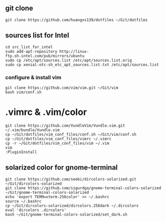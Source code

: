 ## git clone
    git clone https://github.com/huangxs139/dotfiles ~/Git/dotfiles
## sources list for Intel
    cd src_list_for_intel
    sudo add-apt-repository http://linux-ftp.sh.intel.com/pub/mirrors/ubuntu
    sudo cp /etc/apt/sources.list /etc/apt/sources.list.orig
    sudo cp xenial-otc-sh_etc_apt_sources.list.txt /etc/apt/sources.list
### configure & install vim
    git clone https://github.com/vim/vim.git ~/Git/vim
    bash vim/conf.sh
# .vimrc & .vim/color
    git clone https://github.com/VundleVim/Vundle.vim.git ~/.vim/bundle/Vundle.vim
    cp ~/Git/dotfiles/vim_conf_files/conf.sh ~/Git/vim/conf.sh
    cp ~/Git/dotfiles/vim_conf_files/vimrc ~/.vimrc
    cp -r ~/Git/dotfiles/vim_conf_files/vim ~/.vim
    vim
    :PluginInstall
## solarized color for gnome-terminal
    git clone https://github.com/seebi/dircolors-solarized.git ~/Git/dircolors-solarized
    git clone https://github.com/sigurdga/gnome-terminal-colors-solarized ~/Git/gnome-terminal-colors-solarized
    echo 'export TERM=xterm-256color' >> ~/.bashrc
    source ~/.bashrc
    cp ~/Git/dircolors-solarized/dircolors.256dark ~/.dircolors
    eval 'dircolors .dircolors'
    bash ~/Git/gnome-terminal-colors-solarized/set_dark.sh

